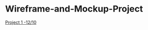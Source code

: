 # Wireframe-and-Mockup-Project

[Project 1 -12/10](https://miro.com/app/board/uXjVPOGQtVA=/?share_link_id=447724221619)

